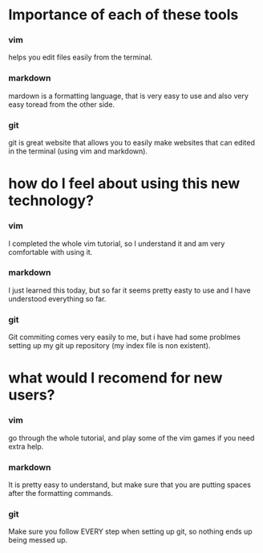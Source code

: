 # Importance of each of these tools
### vim
helps you edit files easily from the terminal.
### markdown
mardown is a formatting language, that is very easy to use and also very easy toread from the other side.
### git
git is great website that allows you to easily make websites that can edited in the terminal (using vim and markdown).

# how do I feel about using this new technology?
### vim
I completed the whole vim tutorial, so I understand it and am very comfortable with using it.
### markdown 
I just learned this today, but so far it seems pretty easty to use and I have understood everything so far.
### git
Git commiting comes very easily to me, but i have had some problmes setting up my git up repository (my index file is non existent).

# what would I recomend for new users?
### vim 
go through the whole tutorial, and play some of the vim games if you need extra help.
### markdown
It is pretty easy to understand, but make sure that you are putting spaces after the formatting commands.
### git
Make sure you follow EVERY step when setting up git, so nothing ends up being messed up.

